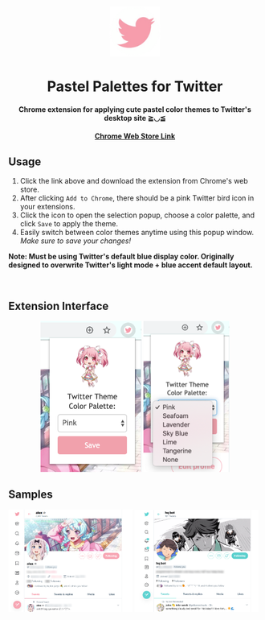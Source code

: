 <p align="center"><img src="./icons/icon128.png" width="100px" /></p>
<h1 align="center">Pastel Palettes for Twitter</h1>

<h4 align="center">
  Chrome extension for applying cute pastel color themes to Twitter's desktop site ≧◡≦ 
</h4>
<h4 align="center">
   <a href="https://chrome.google.com/webstore/detail/twitter-pastel-palettes/bigcpeflhikdlnbmpmhgcmknhjkejbki">
     Chrome Web Store Link
  </a>
</h4>

## Usage
1. Click the link above and download the extension from Chrome's web store.
1. After clicking `Add to Chrome`, there should be a pink Twitter bird icon in your extensions.
1. Click the icon to open the selection popup, choose a color palette, and click `Save` to apply the theme.
1. Easily switch between color themes anytime using this popup window. *Make sure to save your changes!* 

**Note: Must be using Twitter's default blue display color. Originally designed to overwrite Twitter's light mode + blue accent default layout.**



<br />

## Extension Interface 
<p align="center">
  <img src="./images/popup.png" height="300px" /> 
  <img src="./images/select.png" height="300px" />
</p>
 
## Samples
<p>
  <img src="./images/profile.png" width="49%" />
  <img src="./images/profile2.png" width="49%" />
</p>



